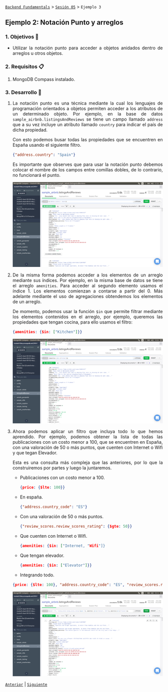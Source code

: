 [`Backend Fundamentals`](../../README.md) > [`Sesión 05`](../README.md) > `Ejemplo 3`

## Ejemplo 2: Notación Punto y arreglos

<div style="text-align: justify;">

### 1. Objetivos :dart: 

- Utilizar la notación punto para acceder a objetos anidados dentro de arreglos u otros objetos.

### 2. Requisitos :clipboard:

1. MongoDB Compass instalado.

### 3. Desarrollo :rocket:

1. La notación punto es una técnica mediante la cual los lenguajes de programación orientados a objetos permiten acceder a los atributos de un determinado objeto. Por ejemplo, en la base de datos `sample_airbnb.listingsAndReviews` se tiene un campo llamado `address` que a su vez incluye un atributo llamado `country` para indicar el país de dicha propiedad.

   Con esto podemos busar todas las propiedades que se encuentren en España usando el siguiente filtro.

   ```json
   {"address.country": "Spain"}
   ```
   
   Es importante que observes que para usar la notación punto debemos colocar el nombre de los campos entre comillas dobles, de lo contrario, no funcionará el punto.   

   ![imagen](imagenes/s5e21.png)

2. De la misma forma podemos acceder a los elementos de un arreglo mediante sus índices. Por ejemplo, en la misma base de datos se tiene el arreglo `amenities`. Para acceder al segundo elemento usamos el índice 1. Los elementos comienzan a contarse a partir del 0. Más adelante mediante el uso de agregaciones obtendemos los elementos de un arreglo.

   De momento, podemos usar la función `$in` que permite filtrar mediante los elementos contenidos en el arreglo, por ejemplo, queremos las propiedades que tengan cocina, para ello usamos el filtro:

   ```json
   {amenities: {$in: ["Kitchen"]}}
   ```
   
   ![imagen](imagenes/s5e22.png)

3. Ahora podemos aplicar un filtro que incluya todo lo que hemos aprendido. Por ejemplo, podemos obtener la lista de todas las publicaciones con un costo menor a 100, que se encuentren en España, con una valoración de 50 o más puntos, que cuenten con Internet o Wifi y que tegan Elevador.

   Esta es una consulta más compleja que las anteriores, por lo que la construiremos por partes y luego la juntaremos.

   - Publicaciones con un costo menor a 100.
   
      ```json
      {price: {$lte: 100}}
      ```
   
   - En españa.
   
      ```json
      {"address.country_code": "ES"}
      ```
   
   - Con una valoración de 50 o más puntos.
   
      ```json
      {"review_scores.review_scores_rating": {$gte: 50}}
      ```
      
   - Que cuenten con Internet o Wifi.
   
      ```json
      {amenities: {$in: ["Internet, "Wifi"]}
      ```
      
   - Que tengan elevador.
      
      ```json
      {amenities: {$in: ["Elevator"]}}
      ```
      
   - Integrando todo.
   ```json
   {price: {$lte: 100}, "address.country_code": "ES", "review_scores.review_scores_rating":{$gte: 50}, amenities: {$in:["Internet", "Wifi"]}, amenities:{$in:["Elevator"]}}
   ```

   ![imagen](imagenes/s5e23.png)

[`Anterior`](../README.md) | [`Siguiente`](../Reto-03/Readme.md)

</div>
